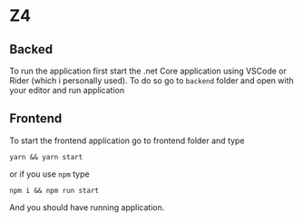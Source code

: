# Z4

## Backed
To run the application first start the .net Core application using VSCode or Rider (which i personally used). To do so go to `backend` folder and open with your editor and run application

## Frontend
To start the frontend application go to frontend folder and type
```
yarn && yarn start
```
or if you use `npm` type
```
npm i && npm run start
```

And you should have running application.
